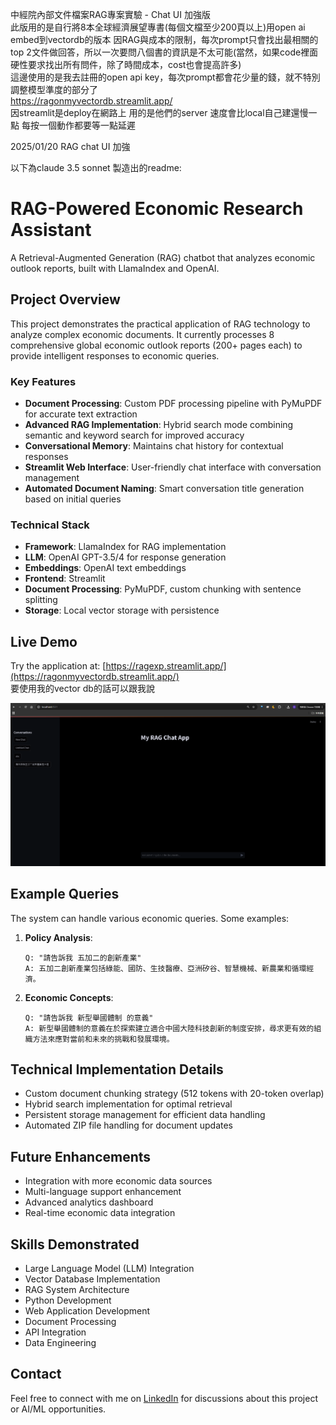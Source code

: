 中經院內部文件檔案RAG專案實驗 - Chat UI 加強版  
此版用的是自行將8本全球經濟展望專書(每個文檔至少200頁以上)用open ai embed到vectordb的版本 
因RAG與成本的限制，每次prompt只會找出最相關的top 2文件做回答，所以一次要問八個書的資訊是不太可能(當然，如果code裡面硬性要求找出所有問件，除了時間成本，cost也會提高許多)  
這邊使用的是我去註冊的open api key，每次prompt都會花少量的錢，就不特別調整模型準度的部分了  
https://ragonmyvectordb.streamlit.app/  
因streamlit是deploy在網路上 用的是他們的server 速度會比local自己建還慢一點 每按一個動作都要等一點延遲  

2025/01/20 RAG chat UI 加強  

以下為claude 3.5 sonnet 製造出的readme:  

# RAG-Powered Economic Research Assistant

A Retrieval-Augmented Generation (RAG) chatbot that analyzes economic outlook reports, built with LlamaIndex and OpenAI.

## Project Overview

This project demonstrates the practical application of RAG technology to analyze complex economic documents. It currently processes 8 comprehensive global economic outlook reports (200+ pages each) to provide intelligent responses to economic queries.

### Key Features

- **Document Processing**: Custom PDF processing pipeline with PyMuPDF for accurate text extraction
- **Advanced RAG Implementation**: Hybrid search mode combining semantic and keyword search for improved accuracy
- **Conversational Memory**: Maintains chat history for contextual responses
- **Streamlit Web Interface**: User-friendly chat interface with conversation management
- **Automated Document Naming**: Smart conversation title generation based on initial queries

### Technical Stack

- **Framework**: LlamaIndex for RAG implementation
- **LLM**: OpenAI GPT-3.5/4 for response generation
- **Embeddings**: OpenAI text embeddings
- **Frontend**: Streamlit
- **Document Processing**: PyMuPDF, custom chunking with sentence splitting
- **Storage**: Local vector storage with persistence

## Live Demo

Try the application at: [https://ragexp.streamlit.app/](https://ragonmyvectordb.streamlit.app/)  
要使用我的vector db的話可以跟我說  

![Chat Interface Screenshot](image.png)

## Example Queries

The system can handle various economic queries. Some examples:

1. **Policy Analysis**:
   ```
   Q: "請告訴我 五加二的創新產業"
   A: 五加二創新產業包括綠能、國防、生技醫療、亞洲矽谷、智慧機械、新農業和循環經濟。
   ```

2. **Economic Concepts**:
   ```
   Q: "請告訴我 新型舉國體制 的意義"
   A: 新型舉國體制的意義在於探索建立適合中國大陸科技創新的制度安排，尋求更有效的組織方法來應對當前和未來的挑戰和發展環境。
   ```

## Technical Implementation Details

- Custom document chunking strategy (512 tokens with 20-token overlap)
- Hybrid search implementation for optimal retrieval
- Persistent storage management for efficient data handling
- Automated ZIP file handling for document updates

## Future Enhancements

- Integration with more economic data sources
- Multi-language support enhancement
- Advanced analytics dashboard
- Real-time economic data integration

## Skills Demonstrated

- Large Language Model (LLM) Integration
- Vector Database Implementation
- RAG System Architecture
- Python Development
- Web Application Development
- Document Processing
- API Integration
- Data Engineering

## Contact

Feel free to connect with me on [LinkedIn](https://www.linkedin.com/in/gish-shao-196aab134/) for discussions about this project or AI/ML opportunities.
